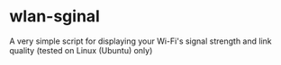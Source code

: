 wlan-sginal
===========

A very simple script for displaying your Wi-Fi's signal strength and link quality (tested on Linux (Ubuntu) only)
